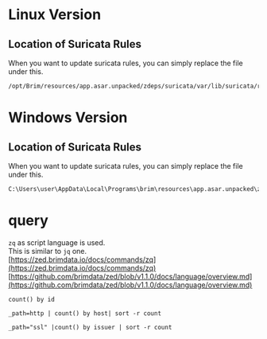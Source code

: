 # Linux Version
## Location of Suricata Rules
When you want to update suricata rules, you can simply replace the file under this.
```
/opt/Brim/resources/app.asar.unpacked/zdeps/suricata/var/lib/suricata/rules
```
# Windows Version
## Location of Suricata Rules
When you want to update suricata rules, you can simply replace the file under this.
```
C:\Users\user\AppData\Local\Programs\brim\resources\app.asar.unpacked\zdeps\suricata\var\lib\suricata\rules
```

# query
`zq` as script language is used.  
This is similar to `jq` one.  
[https://zed.brimdata.io/docs/commands/zq](https://zed.brimdata.io/docs/commands/zq)  
[https://github.com/brimdata/zed/blob/v1.1.0/docs/language/overview.md](https://github.com/brimdata/zed/blob/v1.1.0/docs/language/overview.md)  
```
count() by id
```
```
_path=http | count() by host| sort -r count
```
```
_path="ssl" |count() by issuer | sort -r count
```

